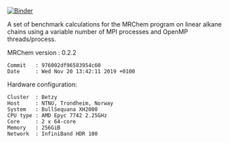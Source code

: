 [![Binder](https://mybinder.org/badge_logo.svg)](https://mybinder.org/v2/gh/MRChemSoft/mrchem-benchmark/betzy/v0.2)

A set of benchmark calculations for the MRChem program
on linear alkane chains using a variable number of
MPI processes and OpenMP threads/process.

MRChem version : 0.2.2

```
Commit   : 976002df96583954c60
Date     : Wed Nov 20 13:42:11 2019 +0100
```


Hardware configuration:

```
Cluster  : Betzy
Host     : NTNU, Trondheim, Norway
System   : BullSequana XH2000
CPU type : AMD Epyc 7742 2.25GHz
Core     : 2 x 64-core
Memory   : 256GiB
Network  : InfiniBand HDR 100
```
